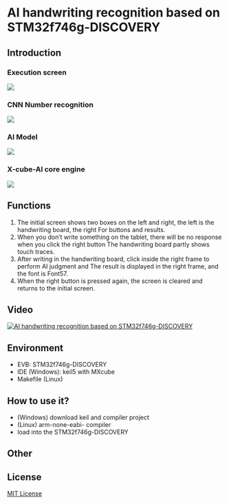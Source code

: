 #  AI handwriting recognition based on STM32f746g-DISCOVERY
## Introduction
### Execution screen
  ![](https://i.imgur.com/VSSX30U.png)
### CNN Number recognition
  ![](https://i.imgur.com/NV1jVWT.png)
### AI Model
  ![](https://i.imgur.com/oJ51dYU.png)
### X-cube-AI core engine
  ![](https://i.imgur.com/TOYdGaD.png)
## Functions
1. The initial screen shows two boxes on the left and right, the left is the handwriting board, the right
For buttons and results.
2. When you don’t write something on the tablet, there will be no response when you click the right button
The handwriting board partly shows touch traces.   
3. After writing in the handwriting board, click inside the right frame to perform AI judgment and The result is displayed in the right frame, and the font is Font57.
4. When the right button is pressed again, the screen is cleared and returns to the initial screen.
## Video
  [![AI handwriting recognition based on STM32f746g-DISCOVERY](https://i.imgur.com/tYNr3MY.jpg)](https://youtu.be/0QSbi8sorVI)
## Environment
  - EVB:  STM32f746g-DISCOVERY    
  - IDE (Windows):  keil5 with MXcube
  - Makefile (Linux)
## How to use it?
  - (Windows) download keil and compiler project
  - (Linux) arm-none-eabi- compiler
  - load into the STM32f746g-DISCOVERY 
## Other
## License
[MIT License](https://opensource.org/licenses/MIT)
